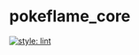 # pokeflame_core

[![style: lint](https://img.shields.io/badge/style-lint-4BC0F5.svg)](https://pub.dev/packages/lint)
